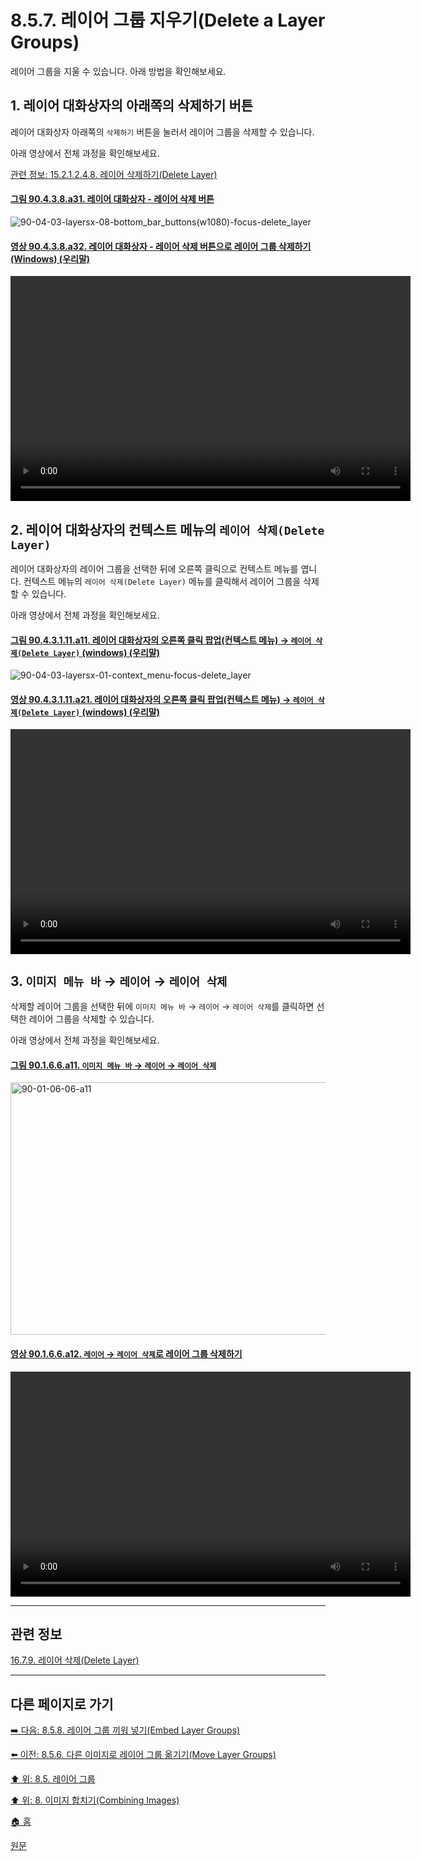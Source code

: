 # 8.5.7. 레이어 그룹 지우기(Delete a Layer Groups)
레이어 그룹을 지울 수 있습니다. 아래 방법을 확인해보세요.

<a id="08-05-07-s1"></a>

## 1. 레이어 대화상자의 아래쪽의 삭제하기 버튼
레이어 대화상자 아래쪽의 `삭제하기` 버튼을 눌러서 레이어 그룹을 삭제할 수 있습니다. 

아래 영상에서 전체 과정을 확인해보세요.

[관련 정보: 15.2.1.2.4.8. 레이어 삭제하기(Delete Layer)](./15-02-01-02-04-08-delete_layer.md)

<a id="90-04-03-08-a31"></a>

#### [그림 90.4.3.8.a31. 레이어 대화상자 - 레이어 삭제 버튼](./90-04-0003-008-bottom_bar_buttons.md#90-04-03-08-a31)
![90-04-03-layersx-08-bottom_bar_buttons(w1080)-focus-delete_layer](https://github.com/wonder13662/gimp/assets/15767104/e06f6fdf-ad25-405e-a76e-fff18cab31b3)

<a id="90-04-03-08-a32"></a>

#### [영상 90.4.3.8.a32. 레이어 대화상자 - 레이어 삭제 버튼으로 레이어 그룹 삭제하기 (Windows) (우리말)](./90-04-0003-008-bottom_bar_buttons.md#90-04-03-08-a32)
<video controls="controls" width="640" height="360"  src="https://github.com/wonder13662/gimp/assets/15767104/64ceeec5-7277-49a9-948b-055115d396f3"></video>

<a id="08-05-07-s2"></a>

## 2. 레이어 대화상자의 컨텍스트 메뉴의 `레이어 삭제(Delete Layer)`
레이어 대화상자의 레이어 그룹을 선택한 뒤에 오른쪽 클릭으로 컨텍스트 메뉴를 엽니다. 컨텍스트 메뉴의 `레이어 삭제(Delete Layer)` 메뉴를 클릭해서 레이어 그룹을 삭제할 수 있습니다. 

아래 영상에서 전체 과정을 확인해보세요.

<a id="90-04-03-01-11-a11"></a>

#### [그림 90.4.3.1.11.a11. 레이어 대화상자의 오른쪽 클릭 팝업(컨텍스트 메뉴) → `레이어 삭제(Delete Layer)` (windows) (우리말)](./90-04-0003-001-011-delete_layer.md#90-04-03-01-11-a11)
![90-04-03-layersx-01-context_menu-focus-delete_layer](https://github.com/wonder13662/gimp/assets/15767104/8c5f2238-dc9a-43fd-8fa5-ed6ba55288ac)

<a id="90-04-03-01-11-a21"></a>

#### [영상 90.4.3.1.11.a21. 레이어 대화상자의 오른쪽 클릭 팝업(컨텍스트 메뉴) → `레이어 삭제(Delete Layer)` (windows) (우리말)](./90-04-0003-001-011-delete_layer.md#90-04-03-01-11-a21)
<video controls="controls" width="640" height="360" src="https://github.com/wonder13662/gimp/assets/15767104/d39d052b-f104-44a7-b42b-7c44e036e6b9"></video>

<a id="08-05-07-s3"></a>

## 3. `이미지 메뉴 바` → `레이어` → `레이어 삭제`
삭제할 레이어 그룹을 선택한 뒤에 `이미지 메뉴 바` → `레이어` → `레이어 삭제`를 클릭하면 선택한 레이어 그룹을 삭제할 수 있습니다.

아래 영상에서 전체 과정을 확인해보세요.

<a id="90-01-06-06-a11"></a>

#### [그림 90.1.6.6.a11. `이미지 메뉴 바` → `레이어` → `레이어 삭제`](./90-01-06-06-delete_layer.md#90-01-06-06-a11)
<img width="849" height="404" alt="90-01-06-06-a11" src="https://github.com/user-attachments/assets/64ddba5e-6411-449f-9521-5b6756782bb2" />

<a id="90-01-06-06-a12"></a>

#### [영상 90.1.6.6.a12. `레이어` → `레이어 삭제`로 레이어 그룹 삭제하기](./90-01-06-06-delete_layer.md#90-01-06-06-a12)
<video controls="controls" width="640" height="360" src="https://github.com/wonder13662/gimp/assets/15767104/e6585b5b-f5a1-4f4b-b8ef-9fb5297c3ee6"></video>

***

## 관련 정보

[16.7.9. 레이어 삭제(Delete Layer)](./16-07-09-delete-layer.md)

***

## 다른 페이지로 가기

[➡️ 다음: 8.5.8. 레이어 그룹 끼워 넣기(Embed Layer Groups)](./08-05-08-embed_layer_groups.md)

[⬅️ 이전: 8.5.6. 다른 이미지로 레이어 그룹 옮기기(Move Layer Groups)](./08-05-06-move_layer_groups.md)

[⬆️ 위: 8.5. 레이어 그룹](./08-05-00-layer-groups.md)

[⬆️ 위: 8. 이미지 합치기(Combining Images)](./08-00-combining-images.md)

[🏠 홈](./00-home.md)

[원문](https://docs.gimp.org/2.10/ko/gimp-layer-groups.html)
